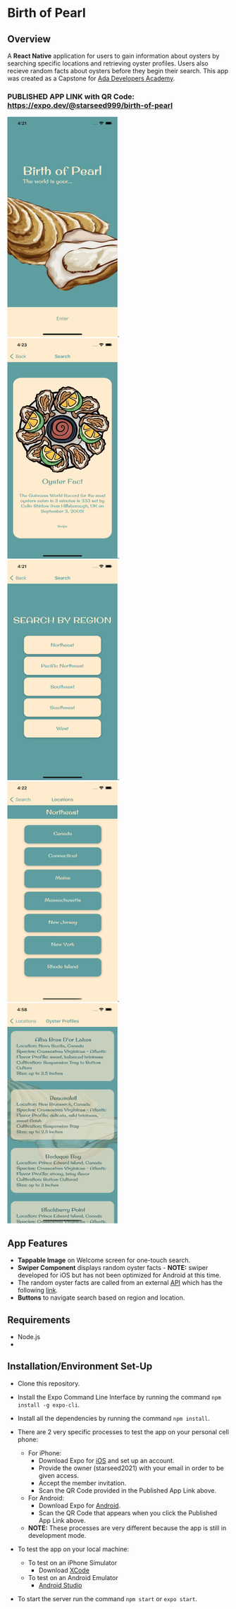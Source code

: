 # Birth of Pearl
## Overview
A **React Native** application for users to gain information about oysters by searching specific locations and retrieving oyster profiles. Users also recieve random facts about oysters before they begin their search. This app was created as a Capstone for [Ada Developers Academy](https://adadevelopersacademy.org/).

### PUBLISHED APP LINK with QR Code: https://expo.dev/@starseed999/birth-of-pearl
<img src="/Images/Welcome.png" alt="Welcome" width="250" height="500">.  <img src="/Images/RandomFact.png" alt="Random Fact" width="250" height="500">.  <img src="/Images/RegionSearch.png" alt="Regional Search" width="250" height="500">.  <img src="/Images/LocationSearch.png" alt="Location Search" width="250" height="500">. <img src="/Images/Profile.png" alt="Oyster Profile" width="250" height="500">

## App Features

- **Tappable Image** on Welcome screen for one-touch search.
- **Swiper Component** displays random oyster facts -  **NOTE:** swiper developed for iOS but has not been optimized for Android at this time. 
- The random oyster facts are called from an external [API](https://github.com/starseed2021/oyster-facts-api) which has the following [link](https://my-oyster-facts-api.herokuapp.com/oysterFacts).
- **Buttons** to navigate search based on region and location.

## Requirements
- Node.js
- 


## Installation/Environment Set-Up

- Clone this repository.
- Install the Expo Command Line Interface by running the command `npm install -g expo-cli`.
- Install all the dependencies by running the command `npm install`.
- There are 2 very specific processes to test the app on your personal cell phone:
  - For iPhone: 
    - Download Expo for [iOS](https://apps.apple.com/us/app/expo-client/id982107779) and set up an account.
    - Provide the owner (starseed2021) with your email in order to be given access.
    - Accept the member invitation.
    - Scan the QR Code provided in the Published App Link above.
  - For Android:
    - Download Expo for [Android](https://play.google.com/store/apps/details?id=host.exp.exponent&hl=en&gl=US).
    - Scan the QR Code that appears when you click the Published App Link above.
  - **NOTE:** These processes are very different because the app is still in development mode. 
- To test the app on your local machine:
  - To test on an iPhone Simulator
    - Download [XCode](https://apps.apple.com/us/app/xcode/id497799835?mt=12)
  - To test on an Android Emulator 
    - [Android Studio](https://developer.android.com/studio)

- To start the server run the command `npm start` or `expo start`.
